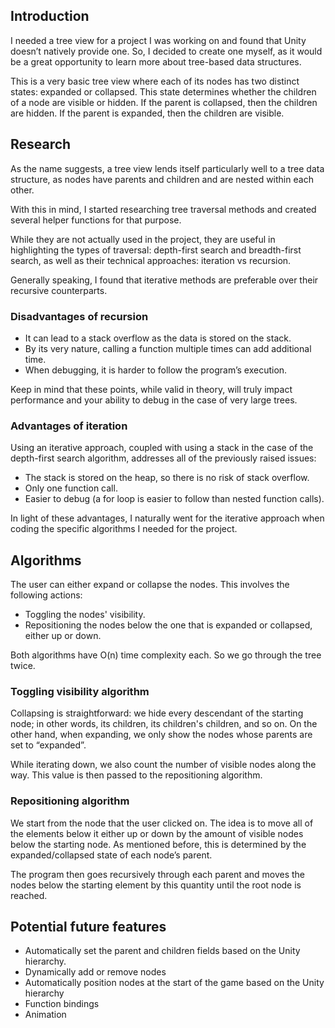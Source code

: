 ## Introduction

I needed a tree view for a project I was working on and found that Unity doesn’t natively provide one. So, I decided to create one myself, as it would be a great opportunity to learn more about tree-based data structures.

This is a very basic tree view where each of its nodes has two distinct states: expanded or collapsed. This state determines whether the children of a node are visible or hidden. If the parent is collapsed, then the children are hidden. If the parent is expanded, then the children are visible.

## Research

As the name suggests, a tree view lends itself particularly well to a tree data structure, as nodes have parents and children and are nested within each other.

With this in mind, I started researching tree traversal methods and created several helper functions for that purpose.

While they are not actually used in the project, they are useful in highlighting the types of traversal: depth-first search and breadth-first search, as well as their technical approaches: iteration vs recursion.

Generally speaking, I found that iterative methods are preferable over their recursive counterparts.

### Disadvantages of recursion

- It can lead to a stack overflow as the data is stored on the stack.
- By its very nature, calling a function multiple times can add additional time.
- When debugging, it is harder to follow the program’s execution.

Keep in mind that these points, while valid in theory, will truly impact performance and your ability to debug in the case of very large trees.

### Advantages of iteration

Using an iterative approach, coupled with using a stack in the case of the depth-first search algorithm, addresses all of the previously raised issues:

- The stack is stored on the heap, so there is no risk of stack overflow.
- Only one function call.
- Easier to debug (a for loop is easier to follow than nested function calls).

In light of these advantages, I naturally went for the iterative approach when coding the specific algorithms I needed for the project.

## Algorithms

The user can either expand or collapse the nodes. This involves the following actions:

- Toggling the nodes' visibility.
- Repositioning the nodes below the one that is expanded or collapsed, either up or down.

Both algorithms have O(n) time complexity each. So we go through the tree twice.

### Toggling visibility algorithm

Collapsing is straightforward: we hide every descendant of the starting node; in other words, its children, its children's children, and so on. On the other hand, when expanding, we only show the nodes whose parents are set to “expanded”.

While iterating down, we also count the number of visible nodes along the way. This value is then passed to the repositioning algorithm.

### Repositioning algorithm

We start from the node that the user clicked on. The idea is to move all of the elements below it either up or down by the amount of visible nodes below the starting node. As mentioned before, this is determined by the expanded/collapsed state of each node’s parent.

The program then goes recursively through each parent and moves the nodes below the starting element by this quantity until the root node is reached.


## Potential future features

- Automatically set the parent and children fields based on the Unity hierarchy. 
- Dynamically add or remove nodes
- Automatically position nodes at the start of the game based on the Unity hierarchy
- Function bindings
- Animation
